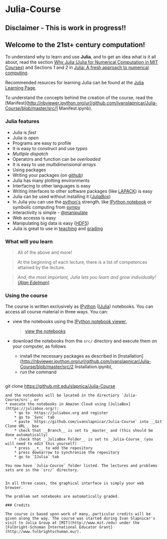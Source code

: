 Julia-Course
============

## Disclaimer - This is work in progress!!

##  Welcome to the 21st+  century computation!

To understand why to learn and use __Julia__, and to get an idea what is it all about, read the section
[Why Julia (Julia for Numerical Computation in MIT Courses)](https://github.com/stevengj/julia-mit/blob/master/README.md#why-julia) and Sections 1 and 2 in [Julia: A fresh approach to numerical computing](http://arxiv.org/pdf/1411.1607v2.pdf).

Recommended resurces for learning Julia can be found at the [Julia Learning Page](http://julialang.org/learning/).

To understand the concepts behind the creation of the course, read the [Manifest](http://nbviewer.ipython.org/url/github.com/ivanslapnicar/Julia-Course/blob/master/src/1 Manifest.ipynb).

### Julia features

* Julia is _fast_
* Julia is _open_
* Programs are easy to profile
* It is easy to construct and use _types_
* _Mutliple dispatch_
* Operators and function can be _overloaded_
* It is easy to use _multidimensional arrays_
* Using packages
* Writing your packages (on [github](https://github.com))
* Julia has many plotting environments
* Interfacing to other languages is easy
* Writing interfaces to other software packages (like [LAPACK](http://www.netlib.org/lapack)) is easy
* Julia can be used without installing it ([JuliaBox](http://juliabox.org))
* In Julia you can use the [python's](https://www.python.org/) strength, like [IPython notebook](http://ipython.org/) or symbolic computing from [sympy](http://sympy.org/en/index.html)
* Interactivity is simple - [@manipulate](https://github.com/JuliaLang/Interact.jl)
* Web accesss is easy
* Manipulating big data is easy ([HDF5](http://www.hdfgroup.org/HDF5/))
* Julia is great to use in [teaching](http://julialang.org/teaching/) and [grading](https://github.com/jupyter/nbgrader)

### What will you learn
> All of the above and more!

> At the beginning of each lecture, there is a list of competences attained by the lecture.

> _And, the most important, Julia lets you learn and grow individually!_ [_(Alan Edelman)_](http://www-math.mit.edu/~edelman/index.php)

### Using the course

The course is written exclusively as [IPython](http://ipython.org/) ([IJulia](https://github.com/JuliaLang/IJulia.jl)) notebooks. You can access all course material in three ways. You can:
* view the notebooks using the [IPython notebook viewer](http://nbviewer.ipython.org/),

    > [view the notebooks](http://nbviewer.ipython.org/url/github.com/ivanslapnicar/Julia-Course/blob/master/src/)
* download the notebooks from the `src/` directory and execute them on your computer, as follows
    * install the necessary packages as described in [Installation](http://nbviewer.ipython.org/url/github.com/ivanslapnicar/Julia-Course/blob/master/src/2 Installation.ipynb),
    * run the command
    ```
git clone https://github.mit.edu/slapnica/Julia-Course
```
and the notebooks will be located in the directiory `Julia-Course/src`, or
* execute the notebooks in Amazon Cloud using [JuliaBox](https://juliabox.org/):
    * go to  https://juliabox.org and register
    * go to `Sync` tab
    * paste `https://github.com/ivanslapnicar/Julia-Course` into __Git Clone URL__ box
    * check that __Branch__ is set to _master_ and (this should be done automatically)
    * check that __JuliaBox Folder__ is set to _Julia-Course_ (you will need to edit this yourself)
    * press __+__ to add the repository
    * press downarrow to synchronize the repository
    * go to `IJulia` tab

You now have `Julia-Course` folder listed. The lectures and problems sets are in the `src/` directory.


In all three cases, the graphical interface is simply your web browser.

The problem set notebooks are automatically graded.

### Credits

The course is based upon work of many, particular credits will be given along the way. The course was started during Ivan Slapnicar's visit to Julia Group at [MIT](http://www.mit./edu) under the [Fulbright-Schuman International Educator Grant](http://www.fulbrightschuman.eu/).
